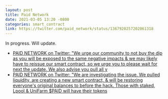```yaml
---
layout: post
title: Paid Network
date: 2021-03-05 13:20 -0800
categories: smart_contract
link: https://twitter.com/paid_network/status/1367920257202061318
---
```


In progress. Will update.

- [PAID NETWORK on Twitter: "We urge our community to not buy the dip as you will be exposed to the same negative impacts &amp; we may likely have to reissue our smart contract, so we urge you to please wait for next the update. We also advise you pull all y](https://twitter.com/paid_network/status/1367945136467046404)
- [PAID NETWORK on Twitter: "We are investigating the issue. We pulled liquidity, are creating a new smart contract, &amp; will be restoring everyone's original balances to before the hack. Those with staked, Lpool &amp; UniFarm $PAID will have their tokens ](https://twitter.com/paid_network/status/1367920257202061318)
